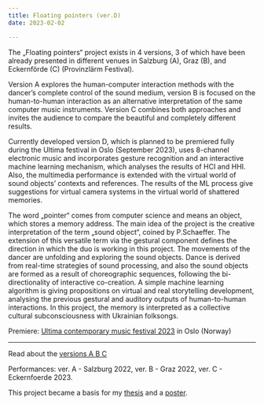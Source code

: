 ```yaml
---
title: Floating pointers (ver.D)
date: 2023-02-02

---
```



The „Floating pointers“ project exists in 4 versions, 3 of which have been already presented in different venues in Salzburg (A), Graz (B), and Eckernförde (C) (Provinzlärm Festival).

Version A explores the human-computer interaction methods with the dancer’s complete control of the sound medium, version B is focused on the human-to-human interaction as an alternative interpretation of the same computer music instruments. Version C combines both approaches and invites the audience to compare the beautiful and completely different results.

Currently developed version D, which is planned to be premiered fully during the Ultima festival in Oslo (September 2023), uses 8-channel electronic music and incorporates gesture recognition and an interactive machine learning mechanism, which analyses the results of HCI and HHI. Also, the multimedia performance is extended with the virtual world of sound objects’ contexts and references. The results of the ML process give suggestions for virtual camera systems in the virtual world of shattered memories.

The word „pointer“ comes from computer science and means an object, which stores a memory address. The main idea of the project is the creative interpretation of the term „sound object“, coined by P.Schaeffer. The extension of this versatile term via the gestural component defines the direction in which the duo is working in this project. The movements of the dancer are unfolding and exploring the sound objects. Dance is derived from real-time strategies of sound processing, and also the sound objects are formed as a result of choreographic sequences, following the bi-directionality of interactive co-creation. A simple machine learning algorithm is giving propositions on virtual and real storytelling development, analysing the previous gestural and auditory outputs of human-to-human interactions.
In this project, the memory is interpreted as a collective cultural subconsciousness with Ukrainian folksongs.

Premiere: [Ultima contemporary music festival 2023](https://www.ultima.no/en/ultima-2023) in Oslo (Norway)

---

Read about the [versions A B C](https://alisakobzar.github.io/duo-rotkaeppchen/floatingpointersabc/)

Performances: ver. A - Salzburg 2022, ver. B - Graz 2022, ver. C - Eckernfoerde 2023.

This project became a basis for my [thesis](https://alisakobzar.github.io/writings/) and a [poster](https://alisakobzar.github.io/writings/).
